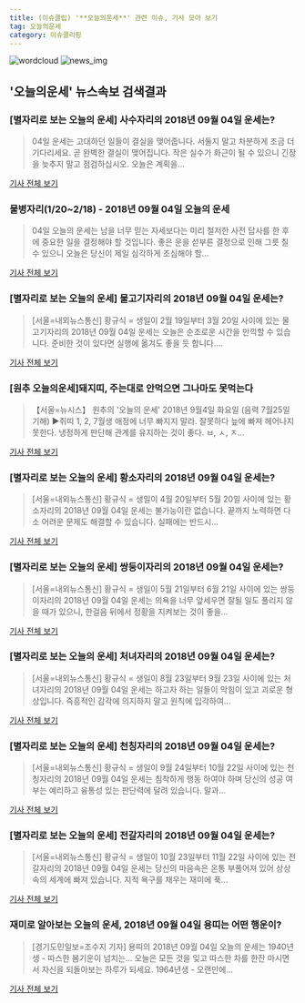 ```yaml
---
title: (이슈클립) '**오늘의운세**' 관련 이슈, 기사 모아 보기
tag: 오늘의운세
category: 이슈클리핑
---
```

![wordcloud](https://s3.ap-northeast-2.amazonaws.com/lyrics101-wordcloud/2018-09-04-1536002972.png)
![news_img](https://user-images.githubusercontent.com/42597476/44507050-1206f400-a6e4-11e8-8d98-7ffbfebb353f.png)
## **'**오늘의운세**'** 뉴스속보 검색결과
### [별자리로 보는 오늘의 운세] 사수자리의 2018년 09월 04일 운세는?

>04일 운세는 고대하던 일들이 결실을 맺어줍니다. 서둘지 말고 차분하게 조금 더 기다리세요. 곧 완벽한 결실이 맺어집니다. 작은 실수가 화근이 될 수 있으니 긴장을 늦추지 말고 점검하십시오. 오늘은 계획을...

<a href="http://www.nbnnews.co.kr/news/articleView.html?idxno=173569" target="_blank">기사 전체 보기</a>

### 물병자리(1/20~2/18) - 2018년 09월 04일 오늘의 운세

>04일 오늘의 운세는 남을 너무 믿는 자세보다는 미리 철저한 사전 답사를 한 후에 중요한 일을 결정해야 할 것입니다. 좋은 운을 섣부른 결정으로 인해 그릇 칠 수 있으니 오늘은 당신이 제일 심각하게 조심해야 할...

<a href="http://www.ujeil.com/news/articleView.html?idxno=213538" target="_blank">기사 전체 보기</a>

### [별자리로 보는 오늘의 운세] 물고기자리의 2018년 09월 04일 운세는?

>[서울=내외뉴스통신] 황규식 = 생일이 2월 19일부터 3월 20일 사이에 있는 물고기자리의 2018년 09월 04일 운세는 오늘은 순조로운 시간을 만끽할 수 있습니다. 준비한 것이 있다면 실행에 옮겨도 좋을 듯 합니다....

<a href="http://www.nbnnews.co.kr/news/articleView.html?idxno=173572" target="_blank">기사 전체 보기</a>

### [원추 **오늘의운세**]돼지띠, 주는대로 안먹으면 그나마도 못먹는다

>【서울=뉴시스】 원추의 '오늘의 운세' 2018년 9월4일 화요일 (음력 7월25일 기해) ▶쥐띠 1, 2, 7월생 애정에 너무 빠지지 말라. 잘못하다 늪에 빠져 헤어나지 못한다. 냉정하게 판단해 관계를 유지하는 것이 좋다. ㅂ, ㅅ, ㅈ...

<a href="http://www.newsis.com/view/?id=NISX20180902_0000407053&cID=10701&pID=10700" target="_blank">기사 전체 보기</a>

### [별자리로 보는 오늘의 운세] 황소자리의 2018년 09월 04일 운세는?

>[서울=내외뉴스통신] 황규식 = 생일이 4월 20일부터 5월 20일 사이에 있는 황소자리의 2018년 09월 04일 운세는 불가능이란 없습니다. 끝까지 노력하면 다소 어려운 문제도 해결할 수 있습니다. 실패에는 반드시...

<a href="http://www.nbnnews.co.kr/news/articleView.html?idxno=173562" target="_blank">기사 전체 보기</a>

### [별자리로 보는 오늘의 운세] 쌍둥이자리의 2018년 09월 04일 운세는?

>[서울=내외뉴스통신] 황규식 = 생일이 5월 21일부터 6월 21일 사이에 있는 쌍둥이자리의 2018년 09월 04일 운세는 의욕을 너무 앞세우면 잘될 일도 풀리지 않을 때가 있으니, 한걸음 뒤에서 정황을 지켜보는 것이 좋을...

<a href="http://www.nbnnews.co.kr/news/articleView.html?idxno=173563" target="_blank">기사 전체 보기</a>

### [별자리로 보는 오늘의 운세] 처녀자리의 2018년 09월 04일 운세는?

>[서울=내외뉴스통신] 황규식 = 생일이 8월 23일부터 9월 23일 사이에 있는 처녀자리의 2018년 09월 04일 운세는 하고자 하는 일들이 막힘이 있고 괴로운 형상입니다. 즉흥적인 감각에 의지하지 말고 원칙에 입각하여...

<a href="http://www.nbnnews.co.kr/news/articleView.html?idxno=173566" target="_blank">기사 전체 보기</a>

### [별자리로 보는 오늘의 운세] 천칭자리의 2018년 09월 04일 운세는?

>[서울=내외뉴스통신] 황규식 = 생일이 9월 24일부터 10월 22일 사이에 있는 천칭자리의 2018년 09월 04일 운세는 침착하게 행동 하여야 하며 당신의 성공 여부는 예리하고 융통성 있는 판단력에 달려 있습니다. 말과...

<a href="http://www.nbnnews.co.kr/news/articleView.html?idxno=173567" target="_blank">기사 전체 보기</a>

### [별자리로 보는 오늘의 운세] 전갈자리의 2018년 09월 04일 운세는?

>[서울=내외뉴스통신] 황규식 = 생일이 10월 23일부터 11월 22일 사이에 있는 전갈자리의 2018년 09월 04일 운세는 당신의 마음속은 온통 부풀어져 있어 상상 속의 세계에 빠져 있습니다. 지적 욕구를 채우는 재미에 푹...

<a href="http://www.nbnnews.co.kr/news/articleView.html?idxno=173568" target="_blank">기사 전체 보기</a>

### 재미로 알아보는 오늘의 운세, 2018년 09월 04일 용띠는 어떤 행운이?

>[경기도민일보=조수지 기자] 용띠의 2018년 09월 04일 오늘의 운세는 1940년생 - 따스한 봄기운이 넘치는... 오늘은 모든 것을 잊고 따스한 차를 한잔 마시면서 자신을 되돌아보는 하루가 되세요. 1964년생 - 오랜만에...

<a href="http://www.kgdm.co.kr/news/articleView.html?idxno=605044" target="_blank">기사 전체 보기</a>


